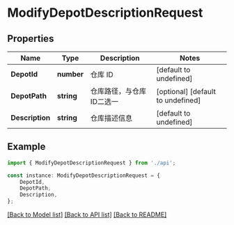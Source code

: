 # ModifyDepotDescriptionRequest


## Properties

Name | Type | Description | Notes
------------ | ------------- | ------------- | -------------
**DepotId** | **number** | 仓库 ID | [default to undefined]
**DepotPath** | **string** | 仓库路径，与仓库ID二选一 | [optional] [default to undefined]
**Description** | **string** | 仓库描述信息 | [default to undefined]

## Example

```typescript
import { ModifyDepotDescriptionRequest } from './api';

const instance: ModifyDepotDescriptionRequest = {
    DepotId,
    DepotPath,
    Description,
};
```

[[Back to Model list]](../README.md#documentation-for-models) [[Back to API list]](../README.md#documentation-for-api-endpoints) [[Back to README]](../README.md)
